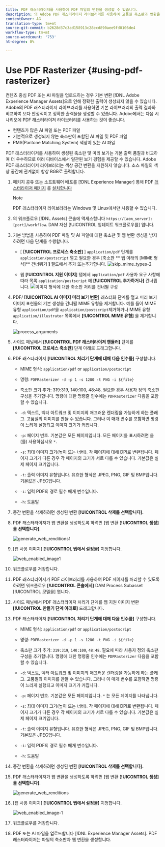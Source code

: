```yaml
---
title: PDF 래스터라이저를 사용하여 PDF 파일의 변환을 생성할 수 있습니다.
description: 의 Adobe PDF 래스터라이저 라이브러리를 사용하여 고품질 축소판과 변환을 생성할 수 [!DNL Adobe Experience Manager]있습니다.
contentOwner: AG
translation-type: tm+mt
source-git-commit: b2628d37c3ad158913c28ecd890aee9fd0106de4
workflow-type: tm+mt
source-wordcount: '753'
ht-degree: 0%

---
```



# Use PDF Rasterizer {#using-pdf-rasterizer}

컨텐츠 중심 PDF 또는 AI 파일을 업로드하는 경우 기본 변환 [!DNL Adobe Experience Manager Assets]으로 인해 정확한 출력이 생성되지 않을 수 있습니다. Adobe의 PDF 래스터라이저 라이브러리를 사용하면 기본 라이브러리의 출력 결과와 비교하여 보다 안정적이고 정확한 출력물을 생성할 수 있습니다. Adobe에서는 다음 시나리오에 PDF 래스터라이저 라이브러리를 사용하는 것이 좋습니다.

* 컨텐츠가 많은 AI 파일 또는 PDF 파일
* 기본적으로 생성되지 않는 축소판이 포함된 AI 파일 및 PDF 파일
* PMS(Pantone Matching System) 색상이 있는 AI 파일

PDF 래스터라이저를 사용하여 생성된 축소판 및 미리 보기는 기본 출력 품질과 비교하여 더 우수하므로 여러 디바이스에서 일관된 보기 경험을 제공할 수 있습니다. Adobe PDF 래스터라이저 라이브러리는 색상 공간 변환을 지원하지 않습니다. 소스 파일의 색상 공간에 관계없이 항상 RGB로 출력합니다.

1. 패키지 공유 또는 소프트웨어 배포를 [!DNL Experience Manager] 통해 PDF [래스터라이저 패키지](https://www.adobeaemcloud.com/content/marketplace/marketplaceProxy.html?packagePath=/content/companies/public/adobe/packages/cq640/product/assets/aem-assets-pdf-rasterizer-pkg) 를 [설치합니다](https://experience.adobe.com/#/downloads/content/software-distribution/en/aem.html?package=/content/software-distribution/en/details.html/content/dam/aem/public/adobe/packages/cq640/product/assets/aem-assets-pdf-rasterizer-pkg)

   >[!NOTE]
   >
   >PDF 래스터라이저 라이브러리는 Windows 및 Linux에서만 사용할 수 있습니다.

1. 의 워크플로우 [!DNL Assets] 콘솔에 액세스합니다 `https://[aem_server]:[port]/workflow`. DAM 자산 [!UICONTROL 업데이트 워크플로우를] 엽니다.

1. 기본 방법을 사용하여 PDF 파일 및 AI 파일에 대한 축소판 및 웹 변환 생성을 방지하려면 다음 단계를 수행합니다.

   * [ **[!UICONTROL 프로세스 축소판]** ] `application/pdf` 단계를 `application/postscript` 열고 필요한 경우 [축소판 ** 탭 아래의 [MIME 형식]** 건너뛰기 **]** 필드에서 추가 또는추가합니다.
   ![skip_mime_types-2](assets/skip_mime_types-2.png)

   * 웹 **[!UICONTROL 지원 이미지]** 탭에서 `application/pdf` 사용자 요구 사항에 따라 목록 `application/postscript` 에 **[!UICONTROL 추가하거나]** 건너뜁니다.
   ![이미지 형식에 대한 축소판 처리를 건너뛸 구성](assets/web_enabled_imageskiplist.png)

1. PDF/ **[!UICONTROL AI 이미지 미리 보기 변환]** 래스터화 단계를 열고 미리 보기 이미지 표현물의 기본 생성을 건너뛸 MIME 유형을 제거합니다. 예를 들어 MIME 유형 `application/pdf`을 `application/postscript`제거하거나 MIME 유형 `application/illustrator` 목록에서 **[!UICONTROL MIME 유형]** 을 제거합니다.

   ![process_arguments](assets/process_arguments.png)

1. 사이드 패널에서 **[!UICONTROL PDF 래스터라이저 핸들러]** 단계를 **[!UICONTROL 프로세스 축소판]** 단계 아래로 드래그합니다.
1. PDF 래스터라이저 **[!UICONTROL 처리기 단계에 대해 다음 인수를]** 구성합니다.

   * MIME 형식: `application/pdf` or `application/postscript`
   * 명령: `PDFRasterizer -d -p 1 -s 1280 -t PNG -i ${file}`
   * 축소판 크기 추가: 319:319, 140:100, 48:48. 필요한 경우 사용자 정의 축소판 구성을 추가합니다.
   명령에 대한 명령줄 인수에는 `PDFRasterizer` 다음을 포함할 수 있습니다.

   * `-d`: 텍스트, 벡터 아트워크 및 이미지의 매끄러운 렌더링을 가능하게 하는 플래그. 고품질의 이미지를 만들 수 있습니다. 그러나 이 매개 변수를 포함하면 명령이 느리게 실행되고 이미지 크기가 커집니다.

   * `-p`: 페이지 번호. 기본값은 모든 페이지입니다. 모든 페이지를 표시하려면 을(를) 사용하십시오 `*`.

   * `-s`: 최대 이미지 크기(높이 또는 너비). 각 페이지에 대해 DPI로 변환됩니다. 페이지 크기가 다른 경우 각 페이지의 크기가 서로 다를 수 있습니다. 기본값은 실제 페이지 크기입니다.

   * `-t`: 출력 이미지 유형입니다. 유효한 형식은 JPEG, PNG, GIF 및 BMP입니다. 기본값은 JPEG입니다.

   * `-i`: 입력 PDF의 경로 필수 매개 변수입니다.

   * `-h`: 도움말


1. 중간 변환을 삭제하려면 생성된 변환 **[!UICONTROL 삭제를 선택합니다]**.

1. PDF 래스터라이저가 웹 변환을 생성하도록 하려면 [웹 변환 **[!UICONTROL 생성]을 선택합니다]**.

   ![generate_web_renditions1](assets/generate_web_renditions1.png)

1. [웹 사용 이미지] **[!UICONTROL 탭에서 설정을]** 지정합니다.

   ![web_enabled_image1](assets/web_enabled_image1.png)

1. 워크플로우를 저장합니다.

1. PDF 래스터라이저가 PDF 라이브러리를 사용하여 PDF 페이지를 처리할 수 있도록 하려면 워크플로우 **[!UICONTROL 콘솔에서]** DAM Process Subasset [!UICONTROL 모델을] 엽니다.

1. 사이드 패널에서 PDF 래스터라이저 처리기 단계를 웹 지원 이미지 변환 **[!UICONTROL 만들기 단계 아래로]** 드래그합니다.

1. PDF 래스터라이저 **[!UICONTROL 처리기 단계에 대해 다음 인수를]** 구성합니다.

   * MIME 형식: `application/pdf` or `application/postscript`

   * 명령: `PDFRasterizer -d -p 1 -s 1280 -t PNG -i ${file}`
   * 축소판 크기 추가: `319:319`, `140:100`, `48:48`. 필요에 따라 사용자 정의 축소판 구성을 추가합니다.
   명령에 대한 명령줄 인수에는 `PDFRasterizer` 다음을 포함할 수 있습니다.

   * `-d`: 텍스트, 벡터 아트워크 및 이미지의 매끄러운 렌더링을 가능하게 하는 플래그. 고품질의 이미지를 만들 수 있습니다. 그러나 이 매개 변수를 포함하면 명령이 느리게 실행되고 이미지 크기가 커집니다.

   * `-p`: 페이지 번호. 기본값은 모든 페이지입니다. `*` 는 모든 페이지를 나타냅니다.

   * `-s`: 최대 이미지 크기(높이 또는 너비). 각 페이지에 대해 DPI로 변환됩니다. 페이지 크기가 다른 경우 각 페이지의 크기가 서로 다를 수 있습니다. 기본값은 실제 페이지 크기입니다.

   * `-t`: 출력 이미지 유형입니다. 유효한 형식은 JPEG, PNG, GIF 및 BMP입니다. 기본값은 JPEG입니다.

   * `-i`: 입력 PDF의 경로 필수 매개 변수입니다.

   * `-h`: 도움말


1. 중간 변환을 삭제하려면 생성된 변환 **[!UICONTROL 삭제를 선택합니다]**.
1. PDF 래스터라이저가 웹 변환을 생성하도록 하려면 [웹 변환 **[!UICONTROL 생성]을 선택합니다]**.

   ![generate_web_renditions](assets/generate_web_renditions.png)

1. [웹 사용 이미지] **[!UICONTROL 탭에서 설정을]** 지정합니다.

   ![web_enabled_image-1](assets/web_enabled_image-1.png)

1. 워크플로우를 저장합니다.
1. PDF 또는 AI 파일을 업로드합니다 [!DNL Experience Manager Assets]. PDF 래스터라이저는 파일의 축소판과 웹 변환을 생성합니다.
